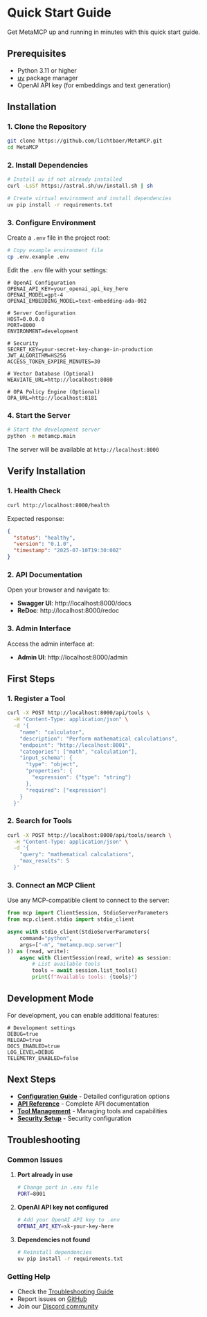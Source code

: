 # Quick Start Guide

Get MetaMCP up and running in minutes with this quick start guide.

## Prerequisites

- Python 3.11 or higher
- [uv](https://docs.astral.sh/uv/) package manager
- OpenAI API key (for embeddings and text generation)

## Installation

### 1. Clone the Repository

```bash
git clone https://github.com/lichtbaer/MetaMCP.git
cd MetaMCP
```

### 2. Install Dependencies

```bash
# Install uv if not already installed
curl -LsSf https://astral.sh/uv/install.sh | sh

# Create virtual environment and install dependencies
uv pip install -r requirements.txt
```

### 3. Configure Environment

Create a `.env` file in the project root:

```bash
# Copy example environment file
cp .env.example .env
```

Edit the `.env` file with your settings:

```env
# OpenAI Configuration
OPENAI_API_KEY=your_openai_api_key_here
OPENAI_MODEL=gpt-4
OPENAI_EMBEDDING_MODEL=text-embedding-ada-002

# Server Configuration
HOST=0.0.0.0
PORT=8000
ENVIRONMENT=development

# Security
SECRET_KEY=your-secret-key-change-in-production
JWT_ALGORITHM=HS256
ACCESS_TOKEN_EXPIRE_MINUTES=30

# Vector Database (Optional)
WEAVIATE_URL=http://localhost:8080

# OPA Policy Engine (Optional)
OPA_URL=http://localhost:8181
```

### 4. Start the Server

```bash
# Start the development server
python -m metamcp.main
```

The server will be available at `http://localhost:8000`

## Verify Installation

### 1. Health Check

```bash
curl http://localhost:8000/health
```

Expected response:
```json
{
  "status": "healthy",
  "version": "0.1.0",
  "timestamp": "2025-07-10T19:30:00Z"
}
```

### 2. API Documentation

Open your browser and navigate to:
- **Swagger UI**: http://localhost:8000/docs
- **ReDoc**: http://localhost:8000/redoc

### 3. Admin Interface

Access the admin interface at:
- **Admin UI**: http://localhost:8000/admin

## First Steps

### 1. Register a Tool

```bash
curl -X POST http://localhost:8000/api/tools \
  -H "Content-Type: application/json" \
  -d '{
    "name": "calculator",
    "description": "Perform mathematical calculations",
    "endpoint": "http://localhost:8001",
    "categories": ["math", "calculation"],
    "input_schema": {
      "type": "object",
      "properties": {
        "expression": {"type": "string"}
      },
      "required": ["expression"]
    }
  }'
```

### 2. Search for Tools

```bash
curl -X POST http://localhost:8000/api/tools/search \
  -H "Content-Type: application/json" \
  -d '{
    "query": "mathematical calculations",
    "max_results": 5
  }'
```

### 3. Connect an MCP Client

Use any MCP-compatible client to connect to the server:

```python
from mcp import ClientSession, StdioServerParameters
from mcp.client.stdio import stdio_client

async with stdio_client(StdioServerParameters(
    command="python", 
    args=["-m", "metamcp.mcp.server"]
)) as (read, write):
    async with ClientSession(read, write) as session:
        # List available tools
        tools = await session.list_tools()
        print(f"Available tools: {tools}")
```

## Development Mode

For development, you can enable additional features:

```env
# Development settings
DEBUG=true
RELOAD=true
DOCS_ENABLED=true
LOG_LEVEL=DEBUG
TELEMETRY_ENABLED=false
```

## Next Steps

- **[Configuration Guide](configuration.md)** - Detailed configuration options
- **[API Reference](../user-guide/api-reference.md)** - Complete API documentation
- **[Tool Management](../user-guide/tool-management.md)** - Managing tools and capabilities
- **[Security Setup](../user-guide/security.md)** - Security configuration

## Troubleshooting

### Common Issues

1. **Port already in use**
   ```bash
   # Change port in .env file
   PORT=8001
   ```

2. **OpenAI API key not configured**
   ```bash
   # Add your OpenAI API key to .env
   OPENAI_API_KEY=sk-your-key-here
   ```

3. **Dependencies not found**
   ```bash
   # Reinstall dependencies
   uv pip install -r requirements.txt
   ```

### Getting Help

- Check the [Troubleshooting Guide](../reference/troubleshooting.md)
- Report issues on [GitHub](https://github.com/lichtbaer/MetaMCP/issues)
- Join our [Discord community](https://discord.gg/metamcp) 